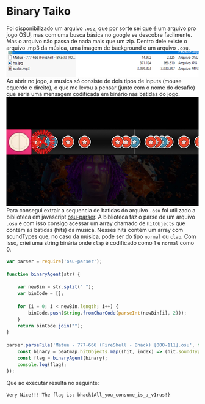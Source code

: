 # Binary Taiko

Foi disponibilizado um arquivo `.osz`, que por sorte sei que é um arquivo pro jogo OSU, mas com uma busca básica no google se descobre facilmente. 
Mas o arquivo não passa de nada mais que um zip. Dentro dele existe o arquivo .mp3 da música, uma imagem de background e um arquivo `.osu`.
![zip](imagens/zip.png)
Ao abrir no jogo, a musica só consiste de dois tipos de inputs (mouse equerdo e direito), o que me levou a pensar (junto com o nome do desafio) que seria uma mensagem codificada em binário nas batidas do jogo.
![osu](imagens/osu.png)
Para consegui extrair a sequencia de batidas do arquivo `.osu` foi utilizado a biblioteca em javascript [osu-parser](https://github.com/nojhamster/osu-parser). A biblioteca faz o parse de um arquivo `.osu` e com isso consigo acessar um array chamado de `hitObjects` que contém as batidas (hits) da musica. Nesses hits contém um array com soundTypes que, no caso da música, pode ser do tipo `normal` ou `clap`. Com isso, criei uma string binária onde `clap` é codificado como 1 e `normal` como 0.
```js
var parser = require('osu-parser');

function binaryAgent(str) {

    var newBin = str.split(" ");
    var binCode = [];
    
    for (i = 0; i < newBin.length; i++) {
        binCode.push(String.fromCharCode(parseInt(newBin[i], 2)));
    }
    return binCode.join("");
}

parser.parseFile('Matue - 777-666 (FireShell - Bhack) [000-111].osu', function (err, beatmap) {
    const binary = beatmap.hitObjects.map((hit, index) => (hit.soundTypes[0] == 'normal' ? "0" : "1" ) + ((index + 1) % 8 == 0 ? ' ': '')).join('')
    const flag = binaryAgent(binary);
    console.log(flag);
});
```
Que ao executar resulta no seguinte:
```console
Very Nice!!! The flag is: bhack{All_you_consume_is_a_v1rus!}
```